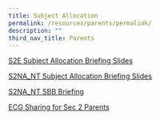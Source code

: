 ```yaml
---
title: Subject Allocation
permalink: /resources/parents/permalink/
description: ""
third_nav_title: Parents
---
```

[S2E Subject Allocation Briefing Slides](/files/Parents/S2E%20Subject%20Allocation%20Briefing%20Slides.pdf)

[S2NA_NT Subject Allocation Briefing Slides](/files/Parents/S2NA_NT%20Subject%20Allocation%20Briefing%20Slides.pdf)

[S2NA_NT SBB Briefing](/files/Parents/S2NA_NT%20SBB%20Briefing%20.pdf)

[ECG Sharing for Sec 2 Parents](/files/Parents/ECG%20Sharing%20for%20Sec%202%20Parents.pdf)